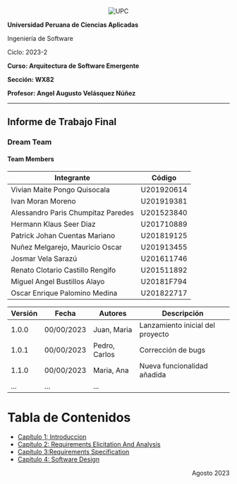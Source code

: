 <div align="center">
  <img src="https://github.com/WX82-06-Arquitectura-de-Swe-Emergentes/upc-pre-202302-si572-SW71-adventurahub-report/blob/main/resources/UPC.png" alt="UPC">
</div>

**Universidad Peruana de Ciencias Aplicadas**

Ingeniería de Software

Ciclo: 2023-2

**Curso: Arquitectura de Software Emergente**

**Sección: WX82**

**Profesor: Angel Augusto Velásquez Núñez**

----
## Informe de Trabajo Final
### Dream Team

#### Team Members 
| Integrante                          | Código         |
|-------------------------------------|----------------|
| Vivian Maite Pongo Quisocala        | U201920614     |
| Ivan Moran Moreno                   | U201919381     |
| Alessandro Paris Chumpitaz Paredes  | U201523840     |
| Hermann Klaus Seer Diaz    				  | U201710889     |
| Patrick Johan Cuentas Mariano       | U201819125     |
| Nuñez Melgarejo, Mauricio Oscar     | U201913455     |
| Josmar Vela Sarazú       					  | U201611746     |
| Renato Clotario Castillo Rengifo    | U201511892     |
| Miguel Angel Bustillos Alayo       	| U20181F794     |
| Oscar Enrique Palomino Medina       | U201822717     |




| Versión | Fecha       | Autores                | Descripción                           |
|---------|-------------|------------------------|-------------------------------------- |
| 1.0.0   | 00/00/2023  | Juan, Maria            | Lanzamiento inicial del proyecto      |
| 1.0.1   | 00/00/2023  | Pedro, Carlos          | Corrección de bugs                    |
| 1.1.0   | 00/00/2023   | Maria, Ana             | Nueva funcionalidad añadida           |
| ...     | ...         | ...                    |                                       |

# Tabla de Contenidos

- [Capítulo 1: Introduccion]([capitulo1/resumen.md](https://github.com/WX82-06-Arquitectura-de-Swe-Emergentes/upc-pre-202302-si572-SW71-adventurahub-report/blob/main/Capitulo_I_Introduccion.md)https://github.com/WX82-06-Arquitectura-de-Swe-Emergentes/upc-pre-202302-si572-SW71-adventurahub-report/blob/main/Capitulo_I_Introduccion.md)
- [Capítulo 2: Requirements Elicitation And Analysis]([capitulo2/introduccion.md](https://github.com/WX82-06-Arquitectura-de-Swe-Emergentes/upc-pre-202302-si572-SW71-adventurahub-report/blob/main/Capitulo_II_Requirements_Elicitation_And_Analysis.md)https://github.com/WX82-06-Arquitectura-de-Swe-Emergentes/upc-pre-202302-si572-SW71-adventurahub-report/blob/main/Capitulo_II_Requirements_Elicitation_And_Analysis.md)
- [Capítulo 3:Requirements Specification](https://github.com/WX82-06-Arquitectura-de-Swe-Emergentes/upc-pre-202302-si572-SW71-adventurahub-report/blob/main/Capitulo_III_Requirements_Specification.md)
- [Capitulo 4: Software Design](https://github.com/WX82-06-Arquitectura-de-Swe-Emergentes/upc-pre-202302-si572-SW71-adventurahub-report/blob/main/Capitulo_IV_Solution_Software_Design.md)
<div align="right">Agosto 2023</div>
